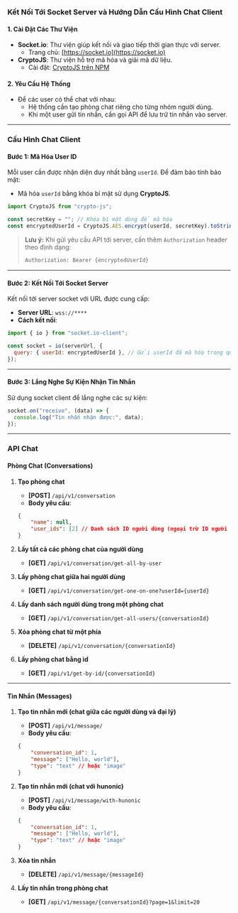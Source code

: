 ### Kết Nối Tới Socket Server và Hướng Dẫn Cấu Hình Chat Client

#### 1. **Cài Đặt Các Thư Viện**
- **Socket.io**: Thư viện giúp kết nối và giao tiếp thời gian thực với server. 
  - Trang chủ: [https://socket.io](https://socket.io)
- **CryptoJS**: Thư viện hỗ trợ mã hóa và giải mã dữ liệu.
  - Cài đặt: [CryptoJS trên NPM](https://www.npmjs.com/package/crypto-js)

#### 2. **Yêu Cầu Hệ Thống**
- Để các user có thể chat với nhau:
  - Hệ thống cần tạo phòng chat riêng cho từng nhóm người dùng.
  - Khi một user gửi tin nhắn, cần gọi API để lưu trữ tin nhắn vào server.

---

### **Cấu Hình Chat Client**

#### **Bước 1: Mã Hóa User ID**
Mỗi user cần được nhận diện duy nhất bằng `userId`. Để đảm bảo tính bảo mật:
- Mã hóa `userId` bằng khóa bí mật sử dụng **CryptoJS**.

```javascript
import CryptoJS from "crypto-js";

const secretKey = ""; // Khóa bí mật dùng để mã hóa
const encryptedUserId = CryptoJS.AES.encrypt(userId, secretKey).toString();
```

> **Lưu ý:** Khi gửi yêu cầu API tới server, cần thêm `Authorization` header theo định dạng:
> ```bash
> Authorization: Bearer {encryptedUserId}
> ```

---

#### **Bước 2: Kết Nối Tới Socket Server**
Kết nối tới server socket với URL được cung cấp:

- **Server URL**: `wss://****`
- **Cách kết nối**:
```javascript
import { io } from "socket.io-client";

const socket = io(serverUrl, {
  query: { userId: encryptedUserId }, // Gửi userId đã mã hóa trong query
});
```

---

#### **Bước 3: Lắng Nghe Sự Kiện Nhận Tin Nhắn**
Sử dụng socket client để lắng nghe các sự kiện:
```javascript
socket.on("receive", (data) => {
  console.log("Tin nhắn nhận được:", data);
});
```

---

### **API Chat**

#### **Phòng Chat (Conversations)**

1. **Tạo phòng chat**
   - **[POST]** `/api/v1/conversation`
   - **Body yêu cầu**:
   ```json
   {
       "name": null,
       "user_ids": [2] // Danh sách ID người dùng (ngoại trừ ID người tạo)
   }
   ```

2. **Lấy tất cả các phòng chat của người dùng**
   - **[GET]** `/api/v1/conversation/get-all-by-user`

3. **Lấy phòng chat giữa hai người dùng**
   - **[GET]** `/api/v1/conversation/get-one-on-one?userId={userId}`

4. **Lấy danh sách người dùng trong một phòng chat**
   - **[GET]** `/api/v1/conversation/get-all-users/{conversationId}`

5. **Xóa phòng chat từ một phía**
   - **[DELETE]** `/api/v1/conversation/{conversationId}`

5. **Lấy phòng chat bằng id**
   - **[GET]** `/api/v1/get-by-id/{conversationId}`

---

#### **Tin Nhắn (Messages)**

1. **Tạo tin nhắn mới (chat giữa các người dùng và đại lý)**
   - **[POST]** `/api/v1/message/`
   - **Body yêu cầu**:
   ```json
   {
       "conversation_id": 1,
       "message": ["Hello, world"],
       "type": "text" // hoặc "image"
   }
   ```
2. **Tạo tin nhắn mới (chat với hunonic)**
   - **[POST]** `/api/v1/message/with-hunonic`
   - **Body yêu cầu**:
   ```json
   {
       "conversation_id": 1,
       "message": ["Hello, world"],
       "type": "text" // hoặc "image"
   }
   ```

3. **Xóa tin nhắn**
   - **[DELETE]** `/api/v1/message/{messageId}`

4. **Lấy tin nhắn trong phòng chat**
   - **[GET]** `/api/v1/message/{conversationId}?page=1&limit=20`

